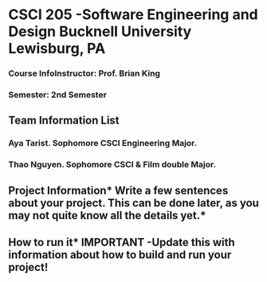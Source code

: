 # CSCI 205 -Software Engineering and Design Bucknell University  Lewisburg, PA
### Course InfoInstructor: Prof. Brian King
### Semester: 2nd Semester
## Team Information List 
### Aya Tarist. Sophomore CSCI Engineering Major.
### Thao Nguyen. Sophomore CSCI & Film double Major.
## Project Information* Write a few sentences about your project. This can be done later, as you may not quite know all the details yet.*
## How to run it* IMPORTANT -Update this with information about how to build and run your project!